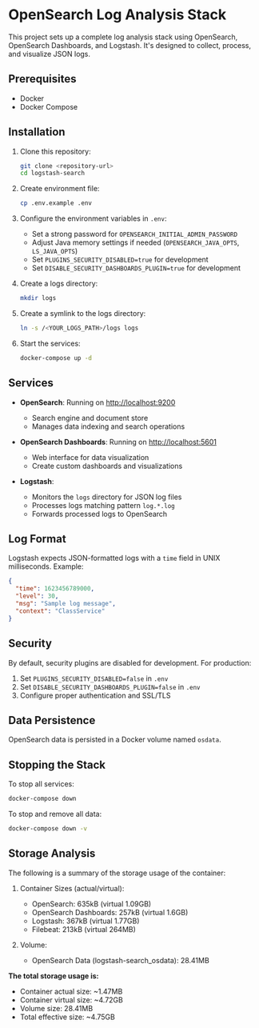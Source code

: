 # OpenSearch Log Analysis Stack

This project sets up a complete log analysis stack using OpenSearch, OpenSearch Dashboards, and Logstash. It's designed to collect, process, and visualize JSON logs.

## Prerequisites

- Docker
- Docker Compose

## Installation

1. Clone this repository:

   ```bash
   git clone <repository-url>
   cd logstash-search
   ```

2. Create environment file:

   ```bash
   cp .env.example .env
   ```

3. Configure the environment variables in `.env`:
   - Set a strong password for `OPENSEARCH_INITIAL_ADMIN_PASSWORD`
   - Adjust Java memory settings if needed (`OPENSEARCH_JAVA_OPTS`, `LS_JAVA_OPTS`)
   - Set `PLUGINS_SECURITY_DISABLED=true` for development
   - Set `DISABLE_SECURITY_DASHBOARDS_PLUGIN=true` for development

4. Create a logs directory:

   ```bash
   mkdir logs
   ```

5. Create a symlink to the logs directory:

   ```bash
   ln -s /<YOUR_LOGS_PATH>/logs logs
   ```

6. Start the services:

   ```bash
   docker-compose up -d
   ```

## Services

- **OpenSearch**: Running on [http://localhost:9200](http://localhost:9200)
  - Search engine and document store
  - Manages data indexing and search operations

- **OpenSearch Dashboards**: Running on [http://localhost:5601](http://localhost:5601)
  - Web interface for data visualization
  - Create custom dashboards and visualizations

- **Logstash**:
  - Monitors the `logs` directory for JSON log files
  - Processes logs matching pattern `log.*.log`
  - Forwards processed logs to OpenSearch

## Log Format

Logstash expects JSON-formatted logs with a `time` field in UNIX milliseconds. Example:

```json
{
  "time": 1623456789000,
  "level": 30,
  "msg": "Sample log message",
  "context": "ClassService"
}
```

## Security

By default, security plugins are disabled for development. For production:

1. Set `PLUGINS_SECURITY_DISABLED=false` in `.env`
2. Set `DISABLE_SECURITY_DASHBOARDS_PLUGIN=false` in `.env`
3. Configure proper authentication and SSL/TLS

## Data Persistence

OpenSearch data is persisted in a Docker volume named `osdata`.

## Stopping the Stack

To stop all services:

```bash
docker-compose down
```

To stop and remove all data:

```bash
docker-compose down -v
```

## Storage Analysis

The following is a summary of the storage usage of the container:

1. Container Sizes (actual/virtual):
   - OpenSearch: 635kB (virtual 1.09GB)
   - OpenSearch Dashboards: 257kB (virtual 1.6GB)
   - Logstash: 367kB (virtual 1.77GB)
   - Filebeat: 213kB (virtual 264MB)

2. Volume:
   - OpenSearch Data (logstash-search_osdata): 28.41MB

**The total storage usage is:**

- Container actual size: ~1.47MB
- Container virtual size: ~4.72GB
- Volume size: 28.41MB
- Total effective size: ~4.75GB
